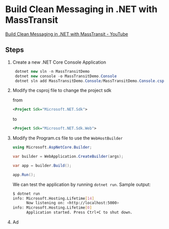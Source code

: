 # Build Clean Messaging in .NET with MassTransit

[Build Clean Messaging in .NET with MassTransit - YouTube](https://www.youtube.com/watch?v=4FFYefcx4Bg&t=140s)

## Steps

1. Create a new .NET Core Console Application

   ```csharp
    dotnet new sln -n MassTransitDemo
    dotnet new console -o MassTransitDemo.Console
    dotnet sln add MassTransitDemo.Console/MassTransitDemo.Console.csproj
   ```

2. Modify the csproj file to change the project sdk

    from

    ```xml
    <Project Sdk="Microsoft.NET.Sdk">
    ```

    to

    ```xml
    <Project Sdk="Microsoft.NET.Sdk.Web">
    ```

5. Modify the Program.cs file to use the `WebHostBuilder`

    ```csharp
    using Microsoft.AspNetCore.Builder;

    var builder = WebApplication.CreateBuilder(args);

    var app = builder.Build();

    app.Run();
    ```

    We can test the application by running `dotnet run`. Sample output:

    ```bash
    $ dotnet run
    info: Microsoft.Hosting.Lifetime[14]
          Now listening on: <http://localhost:5000>
    info: Microsoft.Hosting.Lifetime[0]
          Application started. Press Ctrl+C to shut down.
    ```

4. Ad
